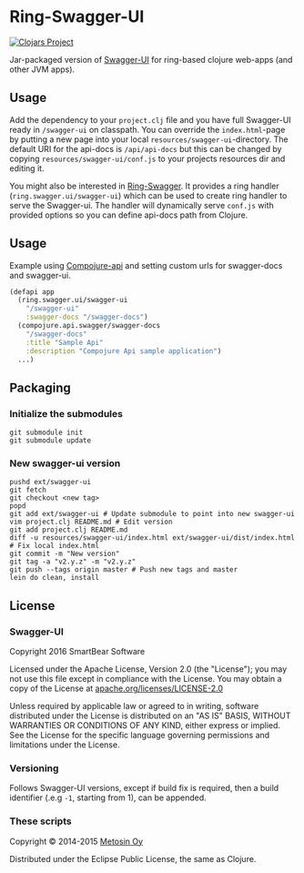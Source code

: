 # Ring-Swagger-UI

[![Clojars Project](http://clojars.org/metosin/ring-swagger-ui/latest-version.svg)](http://clojars.org/metosin/ring-swagger-ui)

Jar-packaged version of [Swagger-UI](https://github.com/wordnik/swagger-ui) for ring-based clojure web-apps (and other JVM apps).

## Usage

Add the dependency to your `project.clj` file
and you have full Swagger-UI ready in `/swagger-ui` on classpath.
You can override the `index.html`-page by putting a new page into your local `resources/swagger-ui`-directory.
The default URI for the api-docs is `/api/api-docs` but this can be changed by copying `resources/swagger-ui/conf.js` to your projects
resources dir and editing it.

You might also be interested in [Ring-Swagger](https://github.com/metosin/ring-swagger).
It provides a ring handler (`ring.swagger.ui/swagger-ui`) which can be used to create ring handler to serve the Swagger-ui.
The handler will dynamically serve `conf.js` with provided options so you can define api-docs path from Clojure.

## Usage

Example using [Compojure-api](https://github.com/metosin/compojure-api) and setting custom urls for swagger-docs and swagger-ui.
```Clojure
(defapi app
  (ring.swagger.ui/swagger-ui
    "/swagger-ui"
    :swagger-docs "/swagger-docs")
  (compojure.api.swagger/swagger-docs
    "/swagger-docs"
    :title "Sample Api"
    :description "Compojure Api sample application")
  ...)
```

## Packaging

### Initialize the submodules
```Shell
git submodule init
git submodule update
```

### New swagger-ui version
```Shell
pushd ext/swagger-ui
git fetch
git checkout <new tag>
popd
git add ext/swagger-ui # Update submodule to point into new swagger-ui
vim project.clj README.md # Edit version
git add project.clj README.md
diff -u resources/swagger-ui/index.html ext/swagger-ui/dist/index.html
# Fix local index.html
git commit -m "New version"
git tag -a "v2.y.z" -m "v2.y.z"
git push --tags origin master # Push new tags and master
lein do clean, install
```

## License

### Swagger-UI

Copyright 2016 SmartBear Software

Licensed under the Apache License, Version 2.0 (the "License");
you may not use this file except in compliance with the License.
You may obtain a copy of the License at [apache.org/licenses/LICENSE-2.0](http://www.apache.org/licenses/LICENSE-2.0)

Unless required by applicable law or agreed to in writing, software
distributed under the License is distributed on an "AS IS" BASIS,
WITHOUT WARRANTIES OR CONDITIONS OF ANY KIND, either express or implied.
See the License for the specific language governing permissions and
limitations under the License.

### Versioning

Follows Swagger-UI versions, except if build fix is required, then a build identifier
(.e.g `-1`, starting from 1), can be appended.

### These scripts

Copyright © 2014-2015 [Metosin Oy](http://www.metosin.fi)

Distributed under the Eclipse Public License, the same as Clojure.
